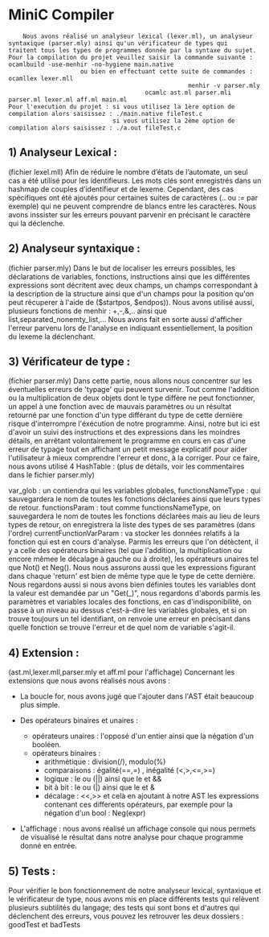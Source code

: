 # MiniC Compiler

        Nous avons réalisé un analyseur lexical (lexer.ml), un analyseur syntaxique (parser.mly) ainsi qu'un vérificateur de types qui 
	traitent tous les types de programmes donnée par la syntaxe du sujet.
	Pour la compilation du projet veuillez saisir la commande suivante :  ocamlbuild -use-menhir -no-hygiene main.native 
	                    ou bien en effectuant cette suite de commandes :  ocamllex lexer.mll
						      	                      menhir -v parser.mly 
									      ocamlc ast.ml parser.mli parser.ml lexer.ml aff.ml main.ml
	Pour l'execution du projet : si vous utilisez la 1ère option de compilation alors saisissez : ./main.native fileTest.c
	                             si vous utilisez la 2ème option de compilation alors saisissez : ./a.out fileTest.c

 ## 1) Analyseur Lexical : 
 (fichier lexel.mll)
Afin de réduire le nombre d’états de l’automate, un seul cas a été utilisé pour les identifieurs. Les mots clés sont enregistrés dans un hashmap de couples d’identifieur et de lexeme. Cependant, des cas spécifiques ont été ajoutés pour certaines suites de caractères (.. ou := par exemple) qui ne peuvent comprendre de blancs entre les caractères. Nous avons inssister sur les erreurs pouvant parvenir en précisant le caractère qui la déclenche.

## 2) Analyseur syntaxique : 
 (fichier parser.mly)
Dans le but de localiser les erreurs possibles, les déclarations de variables, fonctions, instructions ainsi que les différentes expressions sont décritent avec deux champs, un champs correspondant à la description de la structure ainsi que d'un champs pour la position qu'on peut récuperer à l'aide de ($startpos, $endpos)). 
Nous avons utilisé aussi, plusieurs fonctions de menhir : +,-,&,.. ainsi que list,separated_nonemty_list,... Nous avons fait en sorte aussi d'afficher l'erreur parvenu lors de l'analyse en indiquant essentiellement, la position du lexeme la déclenchant.

## 3) Vérificateur de type : 
 (fichier parser.mly)
Dans cette partie, nous allons nous concentrer sur les éventuelles erreurs de 'typage' qui peuvent survenir. Tout comme l'addition ou la multiplication de deux objets dont le type diffère ne peut fonctionner, un appel à une fonction avec de mauvais paramètres ou un résultat retourné par une fonction d'un type différant du type de cette dernière risque d'interrompre l'éxécution de notre programme. Ainsi, notre but ici est d'avoir un suivi des instructions et des expressions dans les moindres détails, en arrêtant volontairement le programme en cours en cas d'une erreur de typage tout en affichant un petit message explicatif pour aider l'utilisateur à mieux comprendre l'erreur et donc, à la corriger. Pour ce faire, nous avons utilisé 4 HashTable : (plus de détails, voir les commentaires dans le fichier parser.mly)

var_glob : un contiendra qui les variables globales,
functionsNameType : qui sauvegardera le nom de toutes les fonctions déclarées ainsi que leurs types de retour.
functionsParam : tout comme functionsNameType, on sauvegardera le nom de toutes les fonctions déclarées mais au lieu de leurs types de retour, on enregistrera la liste des types de ses paramètres (dans l'ordre)
currentFunctionVarParam : va stocker les données relatifs à la fonction qui est en cours d'analyse. Parmis les erreurs que l'on détèctent, il y a celle des opérateurs binaires (tel que l'addition, la multiplication ou encore mêmee le décalage à gauche ou à droite), les opérateurs unaires tel que Not() et Neg(). Nous nous assurons aussi que les expressions figurant dans chaque 'return' est bien de même type que le type de cette dernière. Nous regardons aussi si nous avons bien définies toutes les variables dont la valeur est demandée par un "Get(_)", nous regardons d'abords parmis les paramètres et variables locales des fonctions, en cas d'indisponibilité, on passe à un niveau au dessus c'est-à-dire les variables globales, et si on trouve toujours un tel identifiant, on renvoie une erreur en précisant dans quelle fonction se trouve l'erreur et de quel nom de variable s'agit-il.


## 4) Extension : 
(ast.ml,lexer.mll,parser.mly et aff.ml pour l'affichage)
Concernant les extensions que nous avons réalisés nous avons : 
* La boucle for, nous avons jugé que l'ajouter dans l'AST était beaucoup plus simple. 
* Des opérateurs binaires et unaires : 
	- opérateurs unaires : l'opposé d'un entier ainsi que la négation d'un booléen.
	- opérateurs binaires : 
	    - arithmétique : division(/), modulo(%)
	    - comparaisons : égalité(==,=) , inégalité (<,>,<=,>=)
	    - logique : le ou (||) ainsi que le et &&
	    - bit à bit : le ou (|) ainsi que le et &
	    - décalage : <<,>>
et celà en ajoutant à notre AST les expressions contenant ces differents opérateurs, par exemple pour la négation d'un bool : Neg(expr)

* L'affichage : nous avons réalisé un affichage console qui nous permets de visualisé le résultat dans notre analyse pour chaque programme donné en entrée.	    


## 5) Tests : 
Pour vérifier le bon fonctionnement de notre analyseur lexical, syntaxique et le vérificateur de type, nous avons mis en place différents tests qui relèvent plusieurs subtilités du langage; des tests qui sont bons et d'autres qui déclenchent des erreurs, vous pouvez les retrouver les deux dossiers : goodTest et badTests
